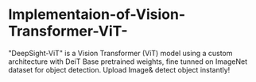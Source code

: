 # Implementaion-of-Vision-Transformer-ViT-
"DeepSight-ViT" is a Vision Transformer (ViT) model using a custom architecture with DeiT Base pretrained weights, fine tunned on ImageNet dataset for object detection. Upload Image&amp; detect object instantly!
